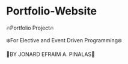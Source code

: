 # Portfolio-Website

🔥Portfolio Project🔥

❄️For Elective and Event Driven Programming❄️

🙊BY JONARD EFRAIM A. PINALAS🙊
